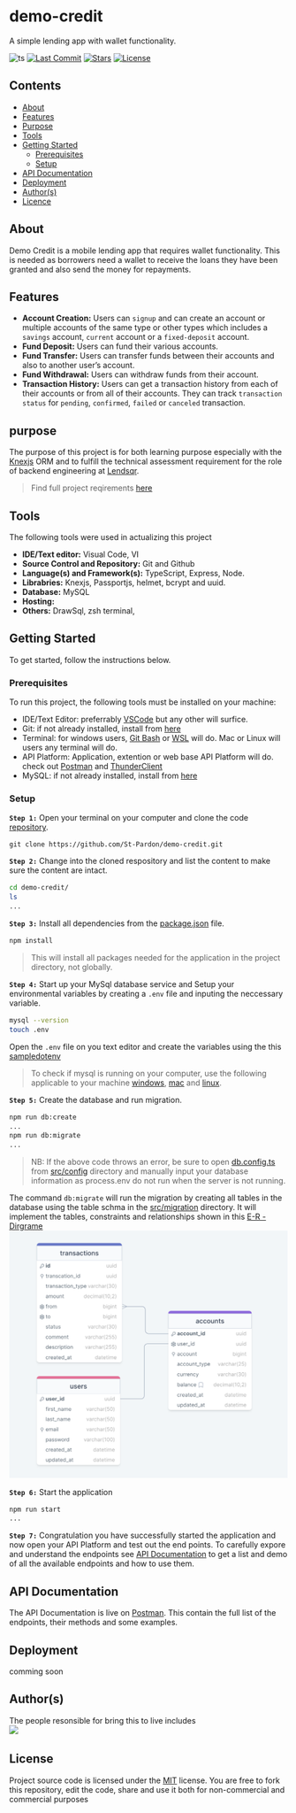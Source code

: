 # demo-credit

A simple lending app with wallet functionality.

![ts](https://flat.badgen.net/badge/Built%20With/TypeScript/blue)
[![Last Commit](https://badgen.net/github/last-commit/St-Pardon/demo-credit/main)](https://github.com/St-Pardon/demo-credit/commit)
[![Stars](https://badgen.net/github/stars/St-Pardon/demo-credit/)](https://github.com/St-Pardon/demo-credit/commit)
[![License](https://badgen.net/github/license/St-Pardon/demo-credit/)](https://github.com/St-Pardon/demo-credit/license)

</div>

## Contents

- [About](#about)
- [Features](#features)
- [Purpose](#purpose)
- [Tools](#tools)
- [Getting Started](#getting-started)
  - [Prerequisites]()
  - [Setup](#setup)
- [API Documentation](#api-documentation)
- [Deployment](#deployment)
- [Author(s)](#authors)
- [Licence](#license)

## About

Demo Credit is a mobile lending app that requires wallet functionality. This is needed as borrowers need a wallet to receive the loans they have been granted and also send the money for repayments.

## Features

- **Account Creation:** Users can `signup` and can create an account or multiple accounts of the same type or other types which includes a `savings` account, `current` account or a `fixed-deposit` account.
- **Fund Deposit:** Users can fund their various accounts.
- **Fund Transfer:** Users can transfer funds between their accounts and also to another user’s account.
- **Fund Withdrawal:** Users can withdraw funds from their account.
- **Transaction History:** Users can get a transaction history from each of their accounts or from all of their accounts. They can track `transaction status` for `pending`, `confirmed`, `failed` or `canceled` transaction.

## purpose

The purpose of this project is for both learning purpose especially with the [Knexjs](https://knexjs.org/) ORM and to fulfill the technical assessment requirement for the role of backend engineering at [Lendsqr](https://lendsqr.com/).

> Find full project reqirements [here](./tasks.md#tasks)

## Tools

The following tools were used in actualizing this project

- **IDE/Text editor:** Visual Code, VI
- **Source Control and Repository:** Git and Github
- **Language(s) and Framework(s):** TypeScript, Express, Node.
- **Librabries:** Knexjs, Passportjs, helmet, bcrypt and uuid.
- **Database:** MySQL
- **Hosting:**
- **Others:** DrawSql, zsh terminal,

## Getting Started

To get started, follow the instructions below.

### Prerequisites

To run this project, the following tools must be installed on your machine:

- IDE/Text Editor: preferrably [VSCode](https://code.visualstudio.com/) but any other will surfice.
- Git: if not already installed, install from [here](https://git-scm.com/downloads)
- Terminal: for windows users, [Git Bash](https://git-scm.com/downloads) or [WSL](https://learn.microsoft.com/en-us/windows/wsl/install) will do. Mac or Linux will users any terminal will do.
- API Platform: Application, extention or web base API Platform will do. check out [Postman](https://www.postman.com/) and [ThunderClient](https://www.thunderclient.com/)
- MySQL: if not already installed, install from [here](https://www.mysql.com/)

### Setup

**`Step 1:`** Open your terminal on your computer and clone the code [repository](https://github.com/St-Pardon/demo-credit.git).

```git
git clone https://github.com/St-Pardon/demo-credit.git
```
**`Step 2:`** Change into the cloned respository and list the content to make sure the content are intact.
```sh
cd demo-credit/
ls
...
```
**`Step 3:`** Install all dependencies from the [package.json](./package.json) file.
```sh
npm install
```
> This will install all packages needed for the application in the project directory, not globally.

**`Step 4:`** Start up your MySql database service and Setup your environmental variables by creating a `.env` file and inputing the neccessary variable.
```sh
mysql --version
touch .env
```
Open the `.env` file on you text editor and create the variables using the this [sampledotenv](./sampledotenv)
> To check if mysql is running on your computer, use the following applicable to your machine [windows](https://stackoverflow.com/questions/72204177/how-to-check-mysql-service-running-in-windows), [mac](https://discussions.apple.com/thread/756777) and [linux](https://linuxhint.com/how-to-find-out-if-mysql-is-running-on-linux-or-not/#:~:text=Use%20different%20methods%20to%20see,root%20%2Dp%20ping%E2%80%9D%20command.).

**`Step 5:`** Create the database and run migration.
```sh
npm run db:create
...
npm run db:migrate
... 
```
> NB: If the above code throws an error, be sure to open [db.config.ts](./src/config/db.config.ts) from [src/config](./src/config/) directory and manually input your database information as process.env do not run when the server is not running.

The command `db:migrate` will run the migration by creating all tables in the database using the table schma in the [src/migration](./src/migrations/) directory. It will implement the tables, constraints and relationships shown in this [E-R - Dirgrame](https://drawsql.app/teams/pardon/diagrams/demo-credit)
![](./assets/db-E-R-diagram.png)

**`Step 6:`** Start the application
```bash
npm run start
...
```

**`Step 7:`** Congratulation you have successfully started the application and now open your API Platform and test out the end points. To carefully expore and understand the endpoints see [API Documentation](#api-documentation) to get a list and demo of all the available endpoints and how to use them.
## API Documentation

The API Documentation is live on [Postman](). This contain the full list of the endpoints, their methods and some examples.

## Deployment

comming soon

## Author(s)

The people resonsible for bring this to live includes
<br/>
<a href = "https://github.com/Tanu-N-Prabhu/Python/graphs/contributors">
<img src = "https://contrib.rocks/image?repo=St-Pardon/demo-credit"/>
</a>

## License

Project source code is licensed under the [MIT](./LICENSE) license. You are free to fork this repository, edit the code, share and use it both for non-commercial and commercial purposes
